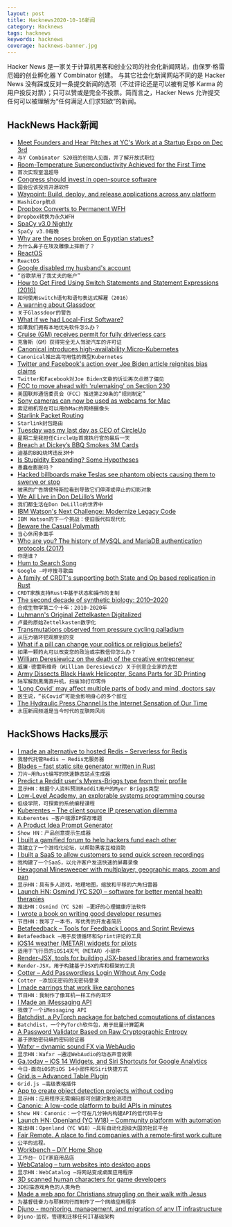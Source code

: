 ```yaml
---
layout: post
title: Hacknews2020-10-16新闻
category: Hacknews
tags: hacknews
keywords: hacknews
coverage: hacknews-banner.jpg
---
```


Hacker News 是一家关于计算机黑客和创业公司的社会化新闻网站，由保罗·格雷厄姆的创业孵化器 Y Combinator 创建。
与其它社会化新闻网站不同的是 Hacker News 没有踩或反对一条提交新闻的选项（不过评论还是可以被有足够 Karma 的用户投反对票）；只可以赞或是完全不投票。简而言之，Hacker News 允许提交任何可以被理解为“任何满足人们求知欲”的新闻。

## HackNews Hack新闻


- [Meet Founders and Hear Pitches at YC's Work at a Startup Expo on Dec 3rd](https://www.workatastartup.com/events/startup-career-expo-s20)
- `与Y Combinator S20班的创始人见面，并了解开放式职位`
- [Room-Temperature Superconductivity Achieved for the First Time](https://www.quantamagazine.org/physicists-discover-first-room-temperature-superconductor-20201014/)
- `首次实现室温超导`
- [Congress should invest in open-source software](https://www.brookings.edu/techstream/why-congress-should-invest-in-open-source-software/)
- `国会应该投资开源软件`
- [Waypoint: Build, deploy, and release applications across any platform](https://www.hashicorp.com/blog/announcing-waypoint)
- `HashiCorp航点`
- [Dropbox Converts to Permanent WFH](https://www.businessinsider.com/dropbox-letting-all-employees-work-from-home-permanently-2020-10)
- `Dropbox转换为永久WFH`
- [SpaCy v3.0 Nightly](https://explosion.ai/blog/spacy-v3-nightly)
- `SpaCy v3.0每晚`
- [Why are the noses broken on Egyptian statues?](https://hyperallergic.com/591628/why-are-the-noses-broken-on-egyptian-statues/)
- `为什么鼻子在埃及雕像上摔断了？`
- [ReactOS](https://reactos.org/)
- `ReactOS`
- [Google disabled my husband's account](https://twitter.com/miguelytob/status/1315749803041619981)
- `“谷歌禁用了我丈夫的帐户”`
- [How to Get Fired Using Switch Statements and Statement Expressions (2016)](https://blog.robertelder.org/switch-statements-statement-expressions/)
- `如何使用switch语句和语句表达式解雇（2016）`
- [A warning about Glassdoor](https://www.reddit.com/r/jobs/comments/jbod57/a_warning_about_glassdoor/)
- `关于Glassdoor的警告`
- [What if we had Local-First Software?](https://adlrocha.substack.com/p/adlrocha-what-if-we-had-local-first)
- `如果我们拥有本地优先软件怎么办？`
- [Cruise (GM) receives permit for fully driverless cars](https://medium.com/cruise/its-time-to-drive-change-f447f27cb353)
- `克鲁斯（GM）获得完全无人驾驶汽车的许可证`
- [Canonical introduces high-availability Micro-Kubernetes](https://www.zdnet.com/article/canonical-introduces-high-availability-micro-kubernetes/)
- `Canonical推出高可用性的微型Kubernetes`
- [Twitter and Facebook's action over Joe Biden article reignites bias claims](https://www.bbc.com/news/technology-54552101)
- `Twitter和Facebook对Joe Biden文章的诉讼再次点燃了偏见`
- [FCC to move ahead with 'rulemaking' on Section 230](https://twitter.com/AjitPaiFCC/status/1316808733805236226)
- `美国联邦通信委员会（FCC）推进第230条的“规则制定”`
- [Sony cameras can now be used as webcams for Mac](https://support.d-imaging.sony.co.jp/app/webcam/en/download/)
- `索尼相机现在可以用作Mac的网络摄像头`
- [Starlink Packet Routing](https://caseyhandmer.wordpress.com/2020/09/23/starlink-packet-routing/)
- `Starlink封包路由`
- [Tuesday was my last day as CEO of CircleUp](https://twitter.com/ryan_caldbeck/status/1316730252295454720)
- `星期二是我担任CircleUp首席执行官的最后一天`
- [Breach at Dickey’s BBQ Smokes 3M Cards](https://krebsonsecurity.com/2020/10/breach-at-dickeys-bbq-smokes-3m-cards/)
- `迪基的BBQ烧烤违反3M卡`
- [Is Stupidity Expanding? Some Hypotheses](https://www.greaterwrong.com/posts/BHqzGLNyQHjDXhEc8/is-stupidity-expanding-some-hypotheses)
- `愚蠢在膨胀吗？`
- [Hacked billboards make Teslas see phantom objects causing them to swerve or stop](https://www.newsweek.com/hacked-billboards-can-make-teslas-see-phantom-objects-1539478)
- `被黑的广告牌使特斯拉看到导致它们停滞或停止的幻影对象`
- [We All Live in Don DeLillo’s World](https://www.nytimes.com/interactive/2020/10/12/magazine/don-delillo-interview.html)
- `我们都生活在Don DeLillo的世界中`
- [IBM Watson's Next Challenge: Modernize Legacy Code](https://spectrum.ieee.org/tech-talk/artificial-intelligence/machine-learning/ibm-ai-watson-modernize-legacy-code)
- `IBM Watson的下一个挑战：使旧版代码现代化`
- [Beware the Casual Polymath](https://applieddivinitystudies.com/2020/09/28/polymath/)
- `当心休闲多面手`
- [Who are you? The history of MySQL and MariaDB authentication protocols (2017)](https://mariadb.org/history-of-mysql-mariadb-authentication-protocols/)
- `你是谁？ `
- [Hum to Search Song](https://blog.google/products/search/hum-to-search)
- `Google –哼哼搜寻歌曲`
- [A family of CRDT's supporting both State and Op based replication in Rust](https://github.com/rust-crdt/rust-crdt)
- `CRDT家族支持Rust中基于状态和操作的复制`
- [The second decade of synthetic biology: 2010–2020](https://www.nature.com/articles/s41467-020-19092-2)
- `合成生物学第二个十年：2010-2020年`
- [Luhmann's Original Zettelkasten Digitalized](https://niklas-luhmann-archiv.de/bestand/zettelkasten/zettel/ZK_1_NB_1_1_V)
- `卢曼的原始Zettelkasten数字化`
- [Transmutations observed from pressure cycling palladium](https://www.sciencedirect.com/science/article/abs/pii/S0360319920333462)
- `从压力循环钯观察到的变`
- [What if a pill can change your politics or religious beliefs?](https://www.scientificamerican.com/article/what-if-a-pill-can-change-your-politics-or-religious-beliefs/)
- `如果一颗药丸可以改变您的政治或宗教信仰怎么办？`
- [William Deresiewicz on the death of the creative entrepreneur](https://lareviewofbooks.org/article/the-great-unread-on-william-deresiewiczs-the-death-of-the-artist/)
- `威廉·德雷斯维奇（William Deresiewicz）关于创意企业家的去世`
- [Army Dissects Black Hawk Helicopter, Scans Parts for 3D Printing](https://breakingdefense.com/2020/10/army-dissects-black-hawk-helo-scans-parts-for-3d-printing/)
- `陆军解剖黑鹰直升机，扫描3D打印零件`
- ['Long Covid' may affect multiple parts of body and mind, doctors say](https://www.reuters.com/article/us-health-coronavirus-long-covid-idUSKBN26Z3AB)
- `医生说，“长Covid”可能会影响身心的多个部位`
- [The Hydraulic Press Channel Is the Internet Sensation of Our Time](https://www.vice.com/en/article/889wez/the-hydraulic-press-channel-is-the-internet-sensation-of-our-time)
- `水压新闻频道是当今时代的互联网风尚`


## HackShows Hacks展示

- [ I made an alternative to hosted Redis – Serverless for Redis](https://thiicket.com/)
- `我替代托管Redis – Redis无服务器`
- [ Blades – fast static site generator written in Rust](https://www.getblades.org/)
- `刀片–用Rust编写的快速静态站点生成器`
- [ Predict a Reddit user's Myers-Briggs type from their profile](https://gimmeserendipity.com/mbtimodel/reddit/)
- `显示HN：根据个人资料预测Reddit用户的Myer Briggs类型`
- [ Low-Level Academy, an explorable systems programming course](https://lowlvl.org/tcp-ip-fundamentals/exchanging-messages)
- `低级学院，可探索的系统编程课程`
- [ Kuberentes – The client source IP preservation dilemma](https://elsesiy.com/blog/kubernetes-client-source-ip-dilemma)
- `Kuberentes –客户端源IP保存难题`
- [ A Product Idea Prompt Generator](https://prompts.productideas.co/)
- `Show HN：产品创意提示生成器`
- [ I built a gamified forum to help hackers fund each other](https://hackerstash.com)
- `我建立了一个游戏化论坛，以帮助黑客互相资助`
- [ I built a SaaS to allow customers to send quick screen recordings](https://screenrequest.com)
- `我构建了一个SaaS，以允许客户发送快速的屏幕录像`
- [ Hexagonal Minesweeper with multiplayer, geographic maps, zoom and pan](https://www.multisweeper.com/)
- `显示HN：具有多人游戏，地理地图，缩放和平移的六角扫雷器`
- [Launch HN: Osmind (YC S20) – software for better mental health therapies](item?id=24777360)
- `推出HN：Osmind（YC S20）–更好的心理健康疗法软件`
- [ I wrote a book on writing good developer resumes](https://thetechresume.com/)
- `节目HN：我写了一本书，写优秀的开发者简历`
- [ Betafeedback – Tools for Feedback Loops and Sprint Reviews](https://www.betafeedback.com)
- `Betafeedback –用于反馈循环和Sprint评论的工具`
- [ iOS14 weather (METAR) widgets for pilots](https://apps.apple.com/us/app/id1534717474)
- `适用于飞行员的iOS14天气（METAR）小部件`
- [ Render-JSX, tools for building JSX-based libraries and frameworks](https://loreanvictor.github.io/render-jsx/)
- `Render-JSX，用于构建基于JSX的库和框架的工具`
- [ Cotter – Add Passwordless Login Without Any Code](https://blog.cotter.app/integrate-cotter-magic-link-to-webflow-in-less-than-15-minutes/)
- `Cotter –添加无密码的无密码登录`
- [ I made earrings that work like earphones](https://peripherii.com)
- `节目HN：我制作了像耳机一样工作的耳环`
- [ I Made an iMessaging API](https://sendblue.co)
- `我做了一个iMessaging API`
- [ Batchdist, a PyTorch package for batched computations of distances](https://github.com/mi92/batchdist)
- `Batchdist，一个PyTorch软件包，用于批量计算距离`
- [ A Password Validator Based on Raw Cryptographic Entropy](https://github.com/lane-c-wagner/go-password-validator)
- `基于原始密码熵的密码验证器`
- [ Wafxr – dynamic sound FX via WebAudio](https://andyhall.github.io/wafxr/)
- `显示HN：Wafxr –通过WebAudio的动态声音效果`
- [ Ga.today – iOS 14 Widgets, and Siri Shortcuts for Google Analytics](https://apps.apple.com/app/id1488463071)
- `今日-面向iOS的iOS 14小部件和Siri快捷方式`
- [ Grid.js – Advanced Table Plugin](https://gridjs.io/)
- `Grid.js –高级表格插件`
- [ App to create object detection projects without coding](https://www.lookuq.com/create-your-own-app)
- `显示HN：应用程序无需编码即可创建对象检测项目`
- [ Canonic: A low-code platform to build APIs in minutes](https://canonic.dev)
- `Show HN：Canonic：一个可在几分钟内构建API的低代码平台`
- [Launch HN: Openland (YC W18) – Community platform with automation](item?id=24790209)
- `推出HN：Openland（YC W18）–具有自动化超级大国的社区平台`
- [ Fair Remote. A place to find companies with a remote-first work culture](https://fairremote.com)
- `公平的远程。`
- [ Workbench – DIY Home Shop](https://l-o-o-s-e-d.net/microfactory-2)
- `工作台– DIY家庭用品店`
- [ WebCatalog – turn websites into desktop apps](https://webcatalog.app/)
- `显示HN：WebCatalog –将网站变成桌面应用程序`
- [ 3D scanned human characters for game developers](https://scanandeggs.com/)
- `3D扫描游戏角色的人类角色`
- [ Made a web app for Christians struggling on their walk with Jesus](http://faithworks.me)
- `为基督徒奋力与耶稣同行而制作了一个网络应用程序`
- [ Djuno - monitoring, management, and migration of any IT infrastructure](item?id=24795412)
- `Djuno-监视，管理和迁移任何IT基础架构`

